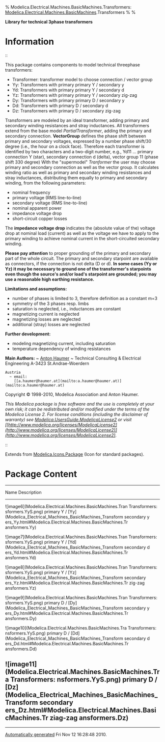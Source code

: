 % Modelica.Electrical.Machines.BasicMachines.Transformers:
  [Modelica.Electrical.Machines.BasicMachines](Modelica_Electrical_Machines_BasicMachines.html#Modelica.Electrical.Machines.BasicMachines).Transformers
% 
% 

**Library for technical 3phase transformers**

Information
===========

::

This package contains components to model technical threephase
transformers:

-   Transformer: transformer model to choose connection / vector group
-   Yy: Transformers with primary primary Y / secondary y
-   Yd: Transformers with primary primary Y / secondary d
-   Yz: Transformers with primary primary Y / secondary zig-zag
-   Dy: Transformers with primary primary D / secondary y
-   Dd: Transformers with primary D / secondary d
-   Dz: Transformers with primary D / secondary zig-zag

Transformers are modeled by an ideal transformer, adding primary and
secondary winding resistances and stray inductances. All transformers
extend from the base model *PartialTransformer*, adding the primary and
secondary connection. **VectorGroup** defines the phase shift between
primary and secondary voltages, expressed by a number phase shift/30
degree (i.e., the hour on a clock face). Therefore each transformer is
identified by two characters and a two-digit number, e.g., Yd11 ...
primary connection Y (star), secondary connection d (delta), vector
group 11 (phase shift 330 degree) With the "supermodel" *Tranformer* the
user may choose primary and secondary connection as well as the vector
group. It calculates winding ratio as well as primary and secondary
winding resistances and stray inductances, distributing them equally to
primary and secondary winding, from the following parameters:

-   nominal frequency
-   primary voltage (RMS line-to-line)
-   secondary voltage (RMS line-to-line)
-   nominal apparent power
-   impedance voltage drop
-   short-circuit copper losses

The **impedance voltage drop** indicates the (absolute value of the)
voltage drop at nominal load (current) as well as the voltage we have to
apply to the primary winding to achieve nominal current in the
short-circuited secondary winding.

**Please pay attention** to proper grounding of the primary and
secondary part of the whole circuit. The primary and secondary starpoint
are available as connectors, if the connection is not delta (D or d).
**In some cases (Yy or Yz) it may be necessary to ground one of the
transformer's starpoints even though the source's and/or load's
starpoint are grounded; you may use a reasonable high earthing
resistance.**

**Limitations and assumptions:**

-   number of phases is limited to 3, therefore definition as a constant
    m=3
-   symmetry of the 3 phases resp. limbs
-   saturation is neglected, i.e., inductances are constant
-   magnetizing current is neglected
-   magnetizing losses are neglected
-   additional (stray) losses are neglected

**Further development:**

-   modeling magnetizing current, including saturation
-   temperature dependency of winding resistances

**Main Authors:**
  ~ [Anton Haumer](http://www.haumer.at/)
      ~ Technical Consulting & Electrical Engineering A-3423
        St.Andrae-Woerdern

    Austria
      ~ email:
        [[a.haumer@haumer.at](mailto:a.haumer@haumer.at)](mailto:a.haumer@haumer.at)

Copyright © 1998-2010, Modelica Association and Anton Haumer.

*This Modelica package is free software and the use is completely at
your own risk; it can be redistributed and/or modified under the terms
of the Modelica License 2. For license conditions (including the
disclaimer of warranty) see
[Modelica.UsersGuide.ModelicaLicense2](Modelica_UsersGuide.html#Modelica.UsersGuide.ModelicaLicense2)
or visit
[[http://www.modelica.org/licenses/ModelicaLicense2](http://www.modelica.org/licenses/ModelicaLicense2)](http://www.modelica.org/licenses/ModelicaLicense2).*

::

Extends from
[Modelica.Icons.Package](Modelica_Icons_Package.html#Modelica.Icons.Package)
(Icon for standard packages).

Package Content
===============

  ------------------------------------------------------------------------
  Name                                                      Description
  --------------------------------------------------------- --------------
  ![image6](Modelica.Electrical.Machines.BasicMachines.Tran Transformers:
  sformers.YyS.png)                                         primary Y /
  [Yy](Modelica_Electrical_Machines_BasicMachines_Transform secondary y
  ers_Yy.html#Modelica.Electrical.Machines.BasicMachines.Tr 
  ansformers.Yy)                                            

  ![image7](Modelica.Electrical.Machines.BasicMachines.Tran Transformers:
  sformers.YyS.png)                                         primary Y /
  [Yd](Modelica_Electrical_Machines_BasicMachines_Transform secondary d
  ers_Yd.html#Modelica.Electrical.Machines.BasicMachines.Tr 
  ansformers.Yd)                                            

  ![image8](Modelica.Electrical.Machines.BasicMachines.Tran Transformers:
  sformers.YyS.png)                                         primary Y /
  [Yz](Modelica_Electrical_Machines_BasicMachines_Transform secondary
  ers_Yz.html#Modelica.Electrical.Machines.BasicMachines.Tr zig-zag
  ansformers.Yz)                                            

  ![image9](Modelica.Electrical.Machines.BasicMachines.Tran Transformers:
  sformers.YyS.png)                                         primary D /
  [Dy](Modelica_Electrical_Machines_BasicMachines_Transform secondary y
  ers_Dy.html#Modelica.Electrical.Machines.BasicMachines.Tr 
  ansformers.Dy)                                            

  ![image10](Modelica.Electrical.Machines.BasicMachines.Tra Transformers:
  nsformers.YyS.png)                                        primary D /
  [Dd](Modelica_Electrical_Machines_BasicMachines_Transform secondary d
  ers_Dd.html#Modelica.Electrical.Machines.BasicMachines.Tr 
  ansformers.Dd)                                            

  ![image11](Modelica.Electrical.Machines.BasicMachines.Tra Transformers:
  nsformers.YyS.png)                                        primary D /
  [Dz](Modelica_Electrical_Machines_BasicMachines_Transform secondary
  ers_Dz.html#Modelica.Electrical.Machines.BasicMachines.Tr ziag-zag
  ansformers.Dz)                                            
  ------------------------------------------------------------------------

* * * * *

[Automatically generated](http://www.3ds.com/) Fri Nov 12 16:28:48 2010.
